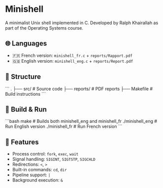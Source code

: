 # Minishell

A minimalist Unix shell implemented in C. Developed by Ralph Khairallah as part of the Operating Systems course.

## 🌐 Languages
- 🇫🇷 French version: `minishell_fr.c` + `reports/Rapport.pdf`
- 🇬🇧 English version: `minishell_eng.c` + `reports/Report.pdf`

## 📁 Structure

\`\`\`
.
├── src/           # Source code
├── reports/       # PDF reports
├── Makefile       # Build instructions
\`\`\`

## 🧪 Build & Run

\`\`\`bash
make               # Builds both minishell_eng and minishell_fr
./minishell_eng    # Run English version
./minishell_fr     # Run French version
\`\`\`

## 🔧 Features
- Process control: `fork`, `exec`, `wait`
- Signal handling: `SIGINT`, `SIGTSTP`, `SIGCHLD`
- Redirections: `<`, `>`
- Built-in commands: `cd`, `dir`
- Pipeline support: `|`
- Background execution: `&`


